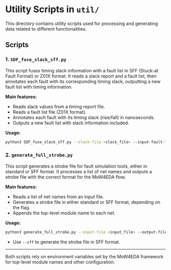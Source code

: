 # Utility Scripts in `util/`

This directory contains utility scripts used for processing and generating data related to different functionalities.

## Scripts

### 1. `SDF_fuse_slack_sff.py`

This script fuses timing slack information with a fault list in SFF (Stuck-at Fault Format) or Z01X format. It reads a slack report and a fault list, then annotates each fault with its corresponding timing slack, outputting a new fault list with timing information.

**Main features:**

- Reads slack values from a timing report file.
- Reads a fault list file (Z01X format).
- Annotates each fault with its timing slack (rise/fall) in nanoseconds.
- Outputs a new fault list with slack information included.

**Usage:**

```bash
python3 SDF_fuse_slack_sff.py --slack-file <slack_file> --input-fault-list-file <input_fault_list> --output-fault-list-file <output_fault_list>
```

### 2. `generate_full_strobe.py`

This script generates a strobe file for fault simulation tools, either in standard or SFF format. It processes a list of net names and outputs a strobe file with the correct format for the MoW4EDA flow.

**Main features:**

- Reads a list of net names from an input file.
- Generates a strobe file in either standard or SFF format, depending on the flag.
- Appends the top-level module name to each net.

**Usage:**

```bash
python3 generate_full_strobe.py --input-file <input_file> --output-file <output_file> [--sff]
```

- Use `--sff` to generate the strobe file in SFF format.

---

Both scripts rely on environment variables set by the MoW4EDA framework for top-level module names and other configuration.
